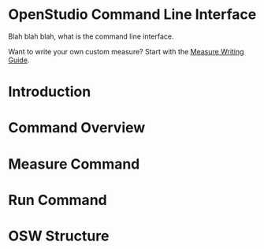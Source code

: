 <h1>OpenStudio Command Line Interface</h1>

Blah blah blah, what is the command line interface.

Want to write your own custom measure? Start with the [Measure Writing Guide](../reference/measure_writing_guide.md).

# Introduction

# Command Overview

# Measure Command

# Run Command
 
# OSW Structure
